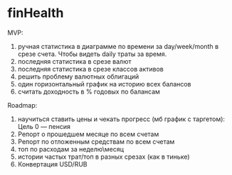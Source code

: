# finHealth

MVP:
1. ручная статистика в диаграмме по времени за day/week/month в срезе счета. Чтобы видеть daily траты за время.
2. последняя статистика в срезе валют
3. последняя статистика в срезе классов активов
4. решить проблему валютных облигаций
5. один горизонтальный график на историю всех балансов
6. считать доходность в % годовых по балансам

Roadmap:
1. научиться ставить цены и чекать прогресс (мб график с таргетом): Цель 0 — пенсия
2. Репорт о прошедшем месяце по всем счетам
3. Репорт по отложенным средствам по всем счетам
4. топ по расходам за неделю\месяц
5. истории частых трат/топ в разных срезах (как в тиньке)
6. Конвертация USD/RUB
